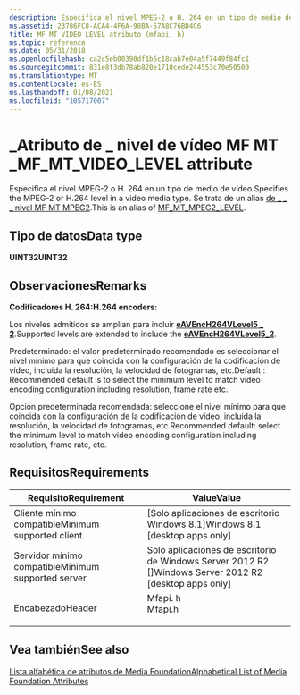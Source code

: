 ```yaml
---
description: Especifica el nivel MPEG-2 o H. 264 en un tipo de medio de vídeo. Se trata de un alias de \_ nivel MF MT \_ MPEG2 \_ .
ms.assetid: 23786FC8-ACA4-4F6A-98BA-57A8C76BD4C6
title: MF_MT_VIDEO_LEVEL atributo (mfapi. h)
ms.topic: reference
ms.date: 05/31/2018
ms.openlocfilehash: ca2c5eb00390df1b5c18cab7e04a5f7449f84fc1
ms.sourcegitcommit: 831e8f3db78ab820e1710cede244553c70e50500
ms.translationtype: MT
ms.contentlocale: es-ES
ms.lasthandoff: 01/08/2021
ms.locfileid: "105717007"
---
```

# <a name="mf_mt_video_level-attribute"></a><span data-ttu-id="fb246-104">\_Atributo de \_ nivel de vídeo MF MT \_</span><span class="sxs-lookup"><span data-stu-id="fb246-104">MF\_MT\_VIDEO\_LEVEL attribute</span></span>

<span data-ttu-id="fb246-105">Especifica el nivel MPEG-2 o H. 264 en un tipo de medio de vídeo.</span><span class="sxs-lookup"><span data-stu-id="fb246-105">Specifies the MPEG-2 or H.264 level in a video media type.</span></span> <span data-ttu-id="fb246-106">Se trata de un alias [de \_ \_ \_ nivel MF MT MPEG2](mf-mt-mpeg2-level-attribute.md).</span><span class="sxs-lookup"><span data-stu-id="fb246-106">This is an alias of [MF\_MT\_MPEG2\_LEVEL](mf-mt-mpeg2-level-attribute.md).</span></span>

## <a name="data-type"></a><span data-ttu-id="fb246-107">Tipo de datos</span><span class="sxs-lookup"><span data-stu-id="fb246-107">Data type</span></span>

<span data-ttu-id="fb246-108">**UINT32**</span><span class="sxs-lookup"><span data-stu-id="fb246-108">**UINT32**</span></span>

## <a name="remarks"></a><span data-ttu-id="fb246-109">Observaciones</span><span class="sxs-lookup"><span data-stu-id="fb246-109">Remarks</span></span>

<span data-ttu-id="fb246-110">**Codificadores H. 264:**</span><span class="sxs-lookup"><span data-stu-id="fb246-110">**H.264 encoders:**</span></span>

<span data-ttu-id="fb246-111">Los niveles admitidos se amplían para incluir [**eAVEncH264VLevel5 \_ 2**](/windows/desktop/api/codecapi/ne-codecapi-eavench264vlevel).</span><span class="sxs-lookup"><span data-stu-id="fb246-111">Supported levels are extended to include the [**eAVEncH264VLevel5\_2**](/windows/desktop/api/codecapi/ne-codecapi-eavench264vlevel).</span></span>

<span data-ttu-id="fb246-112">Predeterminado: el valor predeterminado recomendado es seleccionar el nivel mínimo para que coincida con la configuración de la codificación de vídeo, incluida la resolución, la velocidad de fotogramas, etc.</span><span class="sxs-lookup"><span data-stu-id="fb246-112">Default : Recommended default is to select the minimum level to match video encoding configuration including resolution, frame rate etc.</span></span>

<span data-ttu-id="fb246-113">Opción predeterminada recomendada: seleccione el nivel mínimo para que coincida con la configuración de la codificación de vídeo, incluida la resolución, la velocidad de fotogramas, etc.</span><span class="sxs-lookup"><span data-stu-id="fb246-113">Recommended default: select the minimum level to match video encoding configuration including resolution, frame rate, etc.</span></span>

## <a name="requirements"></a><span data-ttu-id="fb246-114">Requisitos</span><span class="sxs-lookup"><span data-stu-id="fb246-114">Requirements</span></span>



| <span data-ttu-id="fb246-115">Requisito</span><span class="sxs-lookup"><span data-stu-id="fb246-115">Requirement</span></span> | <span data-ttu-id="fb246-116">Value</span><span class="sxs-lookup"><span data-stu-id="fb246-116">Value</span></span> |
|-------------------------------------|------------------------------------------------------------------------------------|
| <span data-ttu-id="fb246-117">Cliente mínimo compatible</span><span class="sxs-lookup"><span data-stu-id="fb246-117">Minimum supported client</span></span><br/> | <span data-ttu-id="fb246-118">\[Solo aplicaciones de escritorio Windows 8.1\]</span><span class="sxs-lookup"><span data-stu-id="fb246-118">Windows 8.1 \[desktop apps only\]</span></span><br/>                                       |
| <span data-ttu-id="fb246-119">Servidor mínimo compatible</span><span class="sxs-lookup"><span data-stu-id="fb246-119">Minimum supported server</span></span><br/> | <span data-ttu-id="fb246-120">Solo aplicaciones de escritorio de Windows Server 2012 R2 \[\]</span><span class="sxs-lookup"><span data-stu-id="fb246-120">Windows Server 2012 R2 \[desktop apps only\]</span></span><br/>                            |
| <span data-ttu-id="fb246-121">Encabezado</span><span class="sxs-lookup"><span data-stu-id="fb246-121">Header</span></span><br/>                   | <dl> <span data-ttu-id="fb246-122"><dt>Mfapi. h</dt></span><span class="sxs-lookup"><span data-stu-id="fb246-122"><dt>Mfapi.h</dt></span></span> </dl> |



## <a name="see-also"></a><span data-ttu-id="fb246-123">Vea también</span><span class="sxs-lookup"><span data-stu-id="fb246-123">See also</span></span>

<dl> <dt>

[<span data-ttu-id="fb246-124">Lista alfabética de atributos de Media Foundation</span><span class="sxs-lookup"><span data-stu-id="fb246-124">Alphabetical List of Media Foundation Attributes</span></span>](alphabetical-list-of-media-foundation-attributes.md)
</dt> </dl>

 

 




